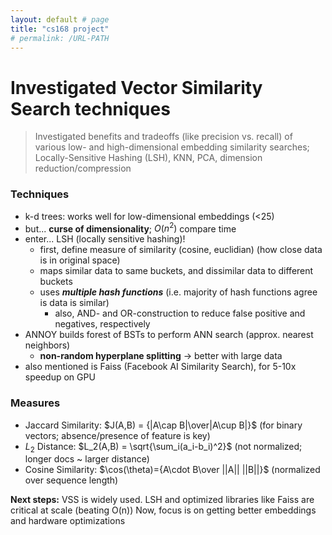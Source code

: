 ```yaml
---
layout: default # page
title: "cs168 project"
# permalink: /URL-PATH
---
```


# Investigated Vector Similarity Search techniques

> Investigated benefits and tradeoffs (like precision vs. recall) of various low- and high-dimensional embedding similarity searches; Locally-Sensitive Hashing (LSH), KNN, PCA, dimension reduction/compression


### Techniques
- k-d trees: works well for low-dimensional embeddings (<25)
- but... **curse of dimensionality**; $O(n^2)$ compare time
- enter... LSH (locally sensitive hashing)!
	- first, define measure of similarity (cosine, euclidian) (how close data is in original space)
	- maps similar data to same buckets, and dissimilar data to different buckets
	- uses ***multiple hash functions*** (i.e. majority of hash functions agree is data is similar)
		- also, AND- and OR-construction to reduce false positive and negatives, respectively
- ANNOY builds forest of BSTs to perform ANN search (approx. nearest neighbors)
	- **non-random hyperplane splitting** $\rightarrow$ better with large data
- also mentioned is Faiss (Facebook AI Similarity Search), for 5-10x speedup on GPU

### Measures
- Jaccard Similarity: $J(A,B) = {|A\cap B|\over|A\cup B|}$ (for binary vectors; absence/presence of feature is key)
- $L_2$ Distance: $L_2(A,B) = \sqrt{\sum_i(a_i-b_i)^2}$ (not normalized; longer docs ~ larger distance)
- Cosine Similarity: $\cos(\theta)={A\cdot B\over ||A|| ||B||}$ (normalized over sequence length)

**Next steps:** VSS is widely used. LSH and optimized libraries like Faiss are critical at scale (beating O(n))
Now, focus is on getting better embeddings and hardware optimizations